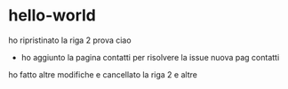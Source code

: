 # hello-world
ho ripristinato la riga 2
prova
ciao

- ho aggiunto la pagina contatti per risolvere la issue nuova pag contatti


ho fatto altre modifiche e cancellato la riga 2 e altre
